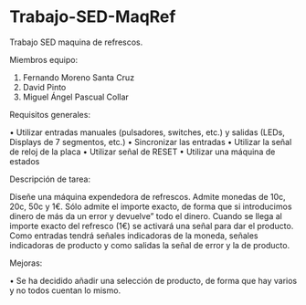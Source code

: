 # Trabajo-SED-MaqRef

Trabajo SED maquina de refrescos.

Miembros equipo:

1. Fernando Moreno Santa Cruz
2. David Pinto
3. Miguel Ángel Pascual Collar

Requisitos generales:

• Utilizar entradas manuales (pulsadores, switches, etc.) y salidas (LEDs, Displays de 7 segmentos, etc.)
• Sincronizar las entradas
• Utilizar la señal de reloj de la placa
• Utilizar señal de RESET
• Utilizar una máquina de estados

Descripción de tarea:

Diseñe una máquina expendedora de refrescos. Admite monedas de 10c, 20c, 50c y 1€. Sólo admite el importe exacto, de forma que si introducimos dinero de más da un error y devuelve” todo el dinero. Cuando se llega al importe exacto del refresco (1€) se activará una señal para dar el producto. Como entradas tendrá señales indicadoras de la moneda, señales indicadoras de producto y como salidas la señal de error y la de producto.

Mejoras:

• Se ha decidido añadir una selección de producto, de forma que hay varios y no todos cuentan lo mismo.
